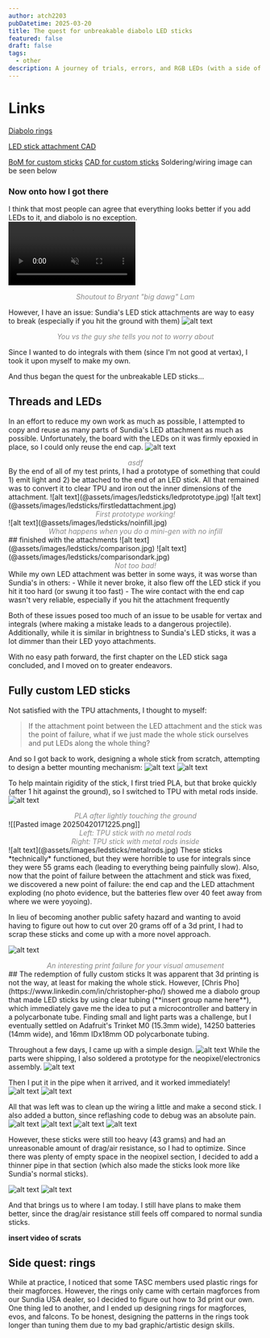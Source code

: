 ```yaml
---
author: atch2203
pubDatetime: 2025-03-20
title: The quest for unbreakable diabolo LED sticks
featured: false
draft: false
tags:
  - other
description: A journey of trials, errors, and RGB LEDs (with a side of magforce rings)
---
```


<style>
img {
max-height:20vh;
width:auto;
}
</style>
# Links
[Diabolo rings](https://cad.onshape.com/documents/ef44f07510415427593272c5/w/335d813986e4bbf1b998e1ed/e/3d402b5cbd4970cf173c050d?renderMode=0&uiState=67dc828452500464e79a29ff)

[LED stick attachment CAD](https://cad.onshape.com/documents/2f172437386052dd5692cff2/w/3c3cbeae348244a1abd02d45/e/f236c0c66763af97218da1e9?renderMode=0&uiState=67dc802656e2f57f79daf283)

[BoM for custom sticks](https://docs.google.com/spreadsheets/d/1AGBjD4QgN3zay3sqjv-TY1QxXT6H7o_dQcXg4EoeE98/edit?usp=sharing)
[CAD for custom sticks](https://cad.onshape.com/documents/1d5338fab54cf7945d5026d9/w/bd0ecd5b70426e0669c48a16/e/12736169232025d556fdddc3?renderMode=0&uiState=680557fb16208c54fe85de3b)
Soldering/wiring image can be seen below

### Now onto how I got there
I think that most people can agree that everything looks better if you add LEDs to it, and diabolo is no exception.
<video style="margin: auto;" width="50%" autoplay muted controls>
  <source src="/blog/assets/bigdawg.mp4" type="video/mp4">
</video>
<div align="center" style="color:#888888"><em>Shoutout to Bryant "big dawg" Lam</em></div>

However, I have an issue: Sundia's LED stick attachments are way to easy to break (especially if you hit the ground with them)
![alt text](@assets/images/ledsticks/brokenattachment.jpg)
<div align="center" style="color:#888888"><em>You vs the guy she tells you not to worry about</em></div>

Since I wanted to do integrals with them (since I'm not good at vertax), I took it upon myself to make my own.

And thus began the quest for the unbreakable LED sticks...

## Threads and LEDs
In an effort to reduce my own work as much as possible, I attempted to copy and reuse as many parts of Sundia's LED attachment as much as possible. Unfortunately, the board with the LEDs on it was firmly epoxied in place, so I could only reuse the end cap.
![alt text](@assets/images/ledsticks/ledapart.jpg)
<div align="center" style="color:#888888"><em>asdf</em></div>
By the end of all of my test prints, I had a prototype of something that could 1) emit light and 2) be attached to the end of an LED stick. All that remained was to convert it to clear TPU and iron out the inner dimensions of the attachment.
![alt text](@assets/images/ledsticks/ledprototype.jpg)
![alt text](@assets/images/ledsticks/firstledattachment.jpg)
<div align="center" style="color:#888888"><em>First prototype working!</em></div>
![alt text](@assets/images/ledsticks/noinfill.jpg)
<div align="center" style="color:#888888"><em>What happens when you do a mini-gen with no infill</em></div>
## finished with the attachments
![alt text](@assets/images/ledsticks/comparison.jpg)
![alt text](@assets/images/ledsticks/comparisondark.jpg)
<div align="center" style="color:#888888"><em>Not too bad!</em></div>
While my own LED attachment was better in some ways, it was worse than Sundia's in others:
- While it never broke, it also flew off the LED stick if you hit it too hard (or swung it too fast)
- The wire contact with the end cap wasn't very reliable, especially if you hit the attachment frequently

Both of these issues posed too much of an issue to be usable for vertax and integrals (where making a mistake leads to a dangerous projectile). Additionally, while it is similar in brightness to Sundia's LED sticks, it was a lot dimmer than their LED yoyo attachments.

With no easy path forward, the first chapter on the LED stick saga concluded, and I moved on to greater endeavors.
## Fully custom LED sticks
Not satisfied with the TPU attachments, I thought to myself:
> If the attachment point between the LED attachment and the stick was the point of failure, what if we just made the whole stick ourselves and put LEDs along the whole thing?

And so I got back to work, designing a whole stick from scratch, attempting to design a better mounting mechanism:
![alt text](@assets/images/ledsticks/attachmentpoint.png)
![alt text](@assets/images/ledsticks/diywhole.jpg)

To help maintain rigidity of the stick, I first tried PLA, but that broke quickly (after 1 hit against the ground), so I switched to TPU with metal rods inside.
![alt text](@assets/images/ledsticks/plastick.jpg)
<div align="center" style="color:#888888"><em>PLA after lightly touching the ground</em></div>
![[Pasted image 20250420171225.png]]
<div align="center" style="color:#888888"><em>Left: TPU stick with no metal rods<br />Right: TPU stick with metal rods inside</em></div>
![alt text](@assets/images/ledsticks/metalrods.jpg)
These sticks *technically* functioned, but they were horrible to use for integrals since they were 55 grams each (leading to everything being painfully slow).
Also, now that the point of failure between the attachment and stick was fixed, we discovered a new point of failure: the end cap and the LED attachment exploding (no photo evidence, but the batteries flew over 40 feet away from where we were yoyoing).

In lieu of becoming another public safety hazard and wanting to avoid having to figure out how to cut over 20 grams off of a 3d print, I had to scrap these sticks and come up with a more novel approach.

![alt text](@assets/images/ledsticks/interestingfailure.jpg)
<div align="center" style="color:#888888"><em>An interesting print failure for your visual amusement</em></div>
## The redemption of fully custom sticks
It was apparent that 3d printing is not the way, at least for making the whole stick. However, [Chris Pho](https://www.linkedin.com/in/christopher-pho/) showed me a diabolo group that made LED sticks by using clear tubing (**insert group name here**), which immediately gave me the idea to put a microcontroller and battery in a polycarbonate tube. 
Finding small and light parts was a challenge, but I eventually settled on Adafruit's Trinket M0 (15.3mm wide), 14250 batteries (14mm wide), and 16mm IDx18mm OD polycarbonate tubing. 

Throughout a few days, I came up with a simple design.
![alt text](@assets/images/ledsticks/stickcad.png)
While the parts were shipping, I also soldered a prototype for the neopixel/electronics assembly.
![alt text](@assets/images/ledsticks/firstneopixel.jpg)

Then I put it in the pipe when it arrived, and it worked immediately!
![alt text](@assets/images/ledsticks/firstneopixelinpipenolight.jpg)
![alt text](@assets/images/ledsticks/firstneopixelinpipe.jpg)

All that was left was to clean up the wiring a little and make a second stick. I also added a button, since reflashing code to debug was an absolute pain.
![alt text](@assets/images/ledsticks/incrediblefirstwiring.jpg)
![alt text](@assets/images/ledsticks/secondwiring.jpg)
![alt text](@assets/images/ledsticks/secondwiringback.jpg)
![alt text](@assets/images/ledsticks/firstledpair.jpg)

However, these sticks were still too heavy (43 grams) and had an unreasonable amount of drag/air resistance, so I had to optimize. Since there was plenty of empty space in the neopixel section, I decided to add a thinner pipe in that section (which also made the sticks look more like Sundia's normal sticks).

![alt text](@assets/images/ledsticks/finalweight.jpg)
![alt text](@assets/images/ledsticks/finalpair.jpg)

And that brings us to where I am today. I still have plans to make them better, since the drag/air resistance still feels off compared to normal sundia sticks.

**insert video of scrats**

## Side quest: rings
While at practice, I noticed that some TASC members used plastic rings for their magforces. However, the rings only came with certain magforces from our Sundia USA dealer, so I decided to figure out how to 3d print our own. One thing led to another, and I ended up designing rings for magforces, evos, and falcons. To be honest, designing the patterns in the rings took longer than tuning them due to my bad graphic/artistic design skills.